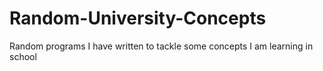 # Random-University-Concepts
Random programs I have written to tackle some concepts I am learning in school
